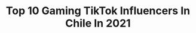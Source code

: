 ---
title: Top 10 Gaming TikTok Influencers In Chile In 2021
description: >-
  Find top gaming TikTok influencers in Chile in 2021. Most popular hashtags: #parati #chile #viral #foryou.
platform: TikTok
hits: 26
text_top: Analyze the best TikTok profiles on inBeat.
text_bottom: inBeat has 26 TikTok influencers like this in Chile for you to pitch.
profiles:
  - username: "_kick_buttowsky"
    fullname: >-
      Jutrooll↖️
    bio: >-
      ✌️❤️Kick
    location: "Chile"
    followers: 85900
    engagement: 1610
    commentsToLikes: 0.075681
    id: ckdi8hgjtaytn0j23icutxh4r
    verified: false
    hashtags: "#foryoupage, #tienelacara, #foryou, #gamingmovil"
  - username: "31dieg"
    fullname: >-
      31_dieg Gaming
    bio: >-
      Hola ahora que estás aquí me puedes seguir casi llegamos a los 33k👀
    location: "Chile"
    followers: 35400
    engagement: 1097
    commentsToLikes: 0.150814
    id: cka7nxy80z7o90i78sq2zmb7g
    verified: false
    hashtags: "#follow, #ayuda, #gaming, #fortnitemares2020"
  - username: "series_detuinfancia"
    fullname: >-
      series de tu infancia
    bio: >-
      Gracias por todo su apoyo! aqui hay series de tu infancia ya seas otaku o no
    location: "Chile"
    followers: 35300
    engagement: 1656
    commentsToLikes: 0.035038
    id: ckcpby1kkfdo10j23w1apd6s9
    verified: false
    hashtags: "#disneyxd, #parodia, #2020, #infanciafeliz"
  - username: "carlaaaaac"
    fullname: >-
      carla
    bio: >-
      
    location: "Chile"
    followers: 1051
    engagement: 2422
    commentsToLikes: 0.006527
    id: ckb97k1pcqc6w0j23o5xkanzn
    verified: false
    hashtags: "#foryou, #chile, #paratiii, #fyp"
  - username: "strelka20k"
    fullname: >-
      STRELKA
    bio: >-
      SI NO TE VAS CONTENTO ME CORTO UN COCO
    location: "Chile"
    followers: 39500
    engagement: 1062
    commentsToLikes: 0.039205
    id: ckdhhm7xyy5uq0j23mws79og3
    verified: false
    hashtags: "#argentina, #dest, #virales, #xyzcba"
  - username: "counterstrike1999"
    fullname: >-
      Counter Strike
    bio: >-
      Classic counter strike game IP. 131.221.35.51:27030 IP. 131.221.35.51:5403
    location: "Chile"
    followers: 3560
    engagement: 787
    commentsToLikes: 0.028524
    id: cka0g3g0u2d320i78rf6rzpm8
    verified: false
    hashtags: "#gamer, #valve, #oldschool, #egame"
  - username: "sofistica.s"
    fullname: >-
      Sofistica
    bio: >-
      Instagrams: @benkra.uwu @sofistica.s
    location: "Chile"
    followers: 36500
    engagement: 1800
    commentsToLikes: 0.015593
    id: ckbq56hgfrju70j23kaf3ahh9
    verified: false
    hashtags: "#memes, #foryou, #couple, #goals"
  - username: "edgezit0"
    fullname: >-
      Edgezit0
    bio: >-
      Quizas vuevla¿ Sigueme en insta ☝🏻 ¿40k?💥
    location: "Chile"
    followers: 32700
    engagement: 2204
    commentsToLikes: 0.143340
    id: ckb9ab8rkva2t0j23vk50lujr
    verified: false
    hashtags: "#ceoschile, #greenscreen, #fyp, #parati"
  - username: "wanderpein"
    fullname: >-
      Wanderpein
    bio: >-
      ✨✨✨ 🐦 Twitter: @wanderpein
    location: "Chile"
    followers: 34300
    engagement: 1315
    commentsToLikes: 0.095219
    id: ckbfcynia60mx0j23f2i6tq0f
    verified: false
    hashtags: "#humor, #tiktokencasa, #chile, #comedia"
  - username: "sebavergara"
    fullname: >-
      Sebastián Vergara ✨
    bio: >-
      ~No pares de sonreír~ contactosebavergara@gmail.com 📩 ID free / 1849071820
    location: "Chile"
    followers: 452500
    engagement: 2309
    commentsToLikes: 0.012425
    id: ckbq7icoqtpp40j23rgigpo2c
    verified: false
    hashtags: "#trend, #freefire, #parati, #chile"
---